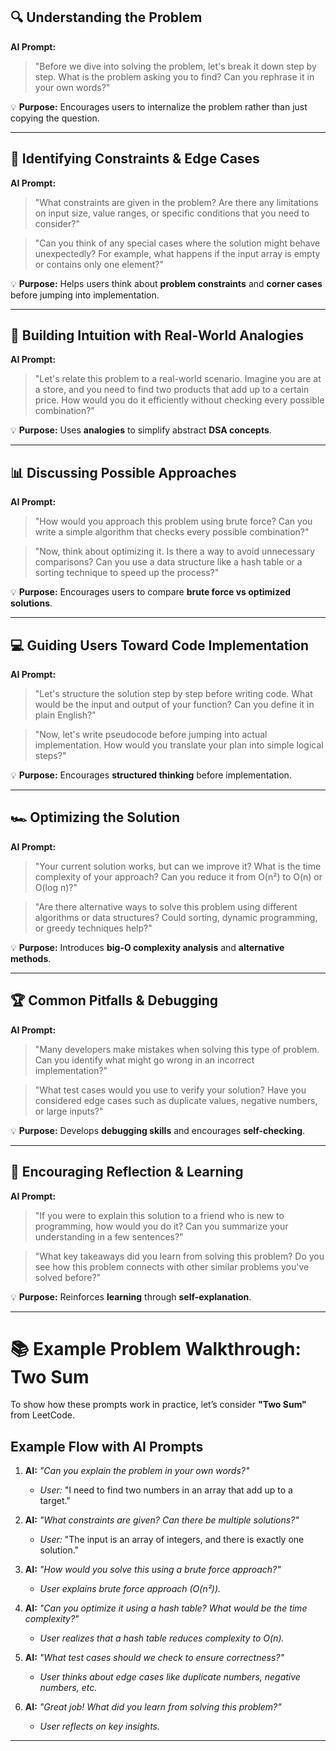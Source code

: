 ## 🔍 Understanding the Problem
**AI Prompt:**
> "Before we dive into solving the problem, let's break it down step by step. What is the problem asking you to find? Can you rephrase it in your own words?"

💡 **Purpose:** Encourages users to internalize the problem rather than just copying the question.

---

## 🧠 Identifying Constraints & Edge Cases
**AI Prompt:**
> "What constraints are given in the problem? Are there any limitations on input size, value ranges, or specific conditions that you need to consider?"

> "Can you think of any special cases where the solution might behave unexpectedly? For example, what happens if the input array is empty or contains only one element?"

💡 **Purpose:** Helps users think about **problem constraints** and **corner cases** before jumping into implementation.

---

## 🚀 Building Intuition with Real-World Analogies
**AI Prompt:**
> "Let's relate this problem to a real-world scenario. Imagine you are at a store, and you need to find two products that add up to a certain price. How would you do it efficiently without checking every possible combination?"

💡 **Purpose:** Uses **analogies** to simplify abstract **DSA concepts**.

---

## 📊 Discussing Possible Approaches
**AI Prompt:**
> "How would you approach this problem using brute force? Can you write a simple algorithm that checks every possible combination?"

> "Now, think about optimizing it. Is there a way to avoid unnecessary comparisons? Can you use a data structure like a hash table or a sorting technique to speed up the process?"

💡 **Purpose:** Encourages users to compare **brute force vs optimized solutions**.

---

## 💻 Guiding Users Toward Code Implementation
**AI Prompt:**
> "Let's structure the solution step by step before writing code. What would be the input and output of your function? Can you define it in plain English?"

> "Now, let's write pseudocode before jumping into actual implementation. How would you translate your plan into simple logical steps?"

💡 **Purpose:** Encourages **structured thinking** before implementation.

---

## 🏎 Optimizing the Solution
**AI Prompt:**
> "Your current solution works, but can we improve it? What is the time complexity of your approach? Can you reduce it from O(n²) to O(n) or O(log n)?"

> "Are there alternative ways to solve this problem using different algorithms or data structures? Could sorting, dynamic programming, or greedy techniques help?"

💡 **Purpose:** Introduces **big-O complexity analysis** and **alternative methods**.

---

## 🏆 Common Pitfalls & Debugging
**AI Prompt:**
> "Many developers make mistakes when solving this type of problem. Can you identify what might go wrong in an incorrect implementation?"

> "What test cases would you use to verify your solution? Have you considered edge cases such as duplicate values, negative numbers, or large inputs?"

💡 **Purpose:** Develops **debugging skills** and encourages **self-checking**.

---

## 🔄 Encouraging Reflection & Learning
**AI Prompt:**
> "If you were to explain this solution to a friend who is new to programming, how would you do it? Can you summarize your understanding in a few sentences?"

> "What key takeaways did you learn from solving this problem? Do you see how this problem connects with other similar problems you've solved before?"

💡 **Purpose:** Reinforces **learning** through **self-explanation**.

---

# 📚 Example Problem Walkthrough: Two Sum
To show how these prompts work in practice, let’s consider **"Two Sum"** from LeetCode.

## **Example Flow with AI Prompts**
1. **AI:** *"Can you explain the problem in your own words?"*
   - *User:* "I need to find two numbers in an array that add up to a target."

2. **AI:** *"What constraints are given? Can there be multiple solutions?"*
   - *User:* "The input is an array of integers, and there is exactly one solution."

3. **AI:** *"How would you solve this using a brute force approach?"*
   - *User explains brute force approach (O(n²)).*

4. **AI:** *"Can you optimize it using a hash table? What would be the time complexity?"*
   - *User realizes that a hash table reduces complexity to O(n).*

5. **AI:** *"What test cases should we check to ensure correctness?"*
   - *User thinks about edge cases like duplicate numbers, negative numbers, etc.*

6. **AI:** *"Great job! What did you learn from solving this problem?"*
   - *User reflects on key insights.*

---